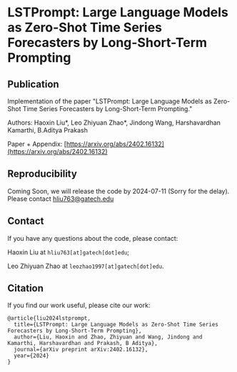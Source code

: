 # LSTPrompt: Large Language Models as Zero-Shot Time Series Forecasters by Long-Short-Term Prompting

## Publication

Implementation of the paper "LSTPrompt: Large Language Models as Zero-Shot Time Series Forecasters by Long-Short-Term Prompting."

Authors: Haoxin Liu*, Leo Zhiyuan Zhao*, Jindong Wang, Harshavardhan Kamarthi, B.Aditya Prakash

Paper + Appendix: [https://arxiv.org/abs/2402.16132](https://arxiv.org/abs/2402.16132)

## Reproducibility
Coming Soon, we will release the code by 2024-07-11 (Sorry for the delay). Please contact hliu763@gatech.edu

## Contact

If you have any questions about the code, please contact:

Haoxin Liu at ```hliu763[at]gatech[dot]edu```;

Leo Zhiyuan Zhao at  ```leozhao1997[at]gatech[dot]edu```.

## Citation

If you find our work useful, please cite our work:

```
@article{liu2024lstprompt,
  title={LSTPrompt: Large Language Models as Zero-Shot Time Series Forecasters by Long-Short-Term Prompting},
  author={Liu, Haoxin and Zhao, Zhiyuan and Wang, Jindong and Kamarthi, Harshavardhan and Prakash, B Aditya},
  journal={arXiv preprint arXiv:2402.16132},
  year={2024}
}
```
